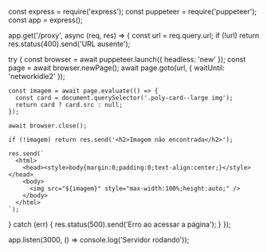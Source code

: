 const express = require('express');
const puppeteer = require('puppeteer');
const app = express();

app.get('/proxy', async (req, res) => {
  const url = req.query.url;
  if (!url) return res.status(400).send('URL ausente');

  try {
    const browser = await puppeteer.launch({ headless: 'new' });
    const page = await browser.newPage();
    await page.goto(url, { waitUntil: 'networkidle2' });

    const imagem = await page.evaluate(() => {
      const card = document.querySelector('.poly-card--large img');
      return card ? card.src : null;
    });

    await browser.close();

    if (!imagem) return res.send('<h2>Imagem não encontrada</h2>');

    res.send(`
      <html>
        <head><style>body{margin:0;padding:0;text-align:center;}</style></head>
        <body>
          <img src="${imagem}" style="max-width:100%;height:auto;" />
        </body>
      </html>
    `);
  } catch (err) {
    res.status(500).send('Erro ao acessar a página');
  }
});

app.listen(3000, () => console.log('Servidor rodando'));
